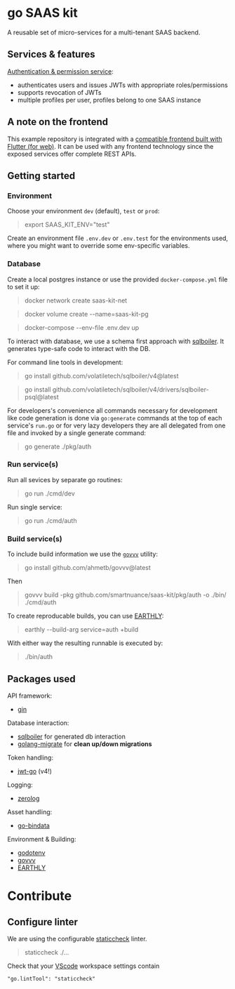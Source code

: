 # go SAAS kit

A reusable set of micro-services for a multi-tenant SAAS backend.

## Services & features

[Authentication & permission service](./pkg/auth):
- authenticates users and issues JWTs with appropriate roles/permissions
- supports revocation of JWTs
- multiple profiles per user, profiles belong to one SAAS instance

## A note on the frontend

This example repository is integrated with a [compatible frontend built with Flutter (for web)](https://github.com/smartnuance/flutter-admin-kit). It can be used with any frontend technology since the exposed services offer complete REST APIs.

## Getting started

### Environment

Choose your environment `dev` (default), `test` or `prod`:

> export SAAS_KIT_ENV="test"

Create an environment file `.env.dev` or `.env.test` for the environments used, where you might want to override some env-specific variables.

### Database

Create a local postgres instance or use the provided `docker-compose.yml` file to set it up:

> docker network create saas-kit-net

> docker volume create --name=saas-kit-pg

> docker-compose --env-file .env.dev up

To interact with database, we use a schema first approach with [sqlboiler](https://github.com/volatiletech/sqlboiler#getting-started). It generates type-safe code to interact with the DB.

For command line tools in development:

> go install github.com/volatiletech/sqlboiler/v4@latest

> go install github.com/volatiletech/sqlboiler/v4/drivers/sqlboiler-psql@latest

For developers's convenience all commands necessary for development like code generation is done via `go:generate` commands at the top of each service's `run.go` or for very lazy developers they are all delegated from one file and invoked by a single generate command:

> go generate ./pkg/auth

### Run service(s)

Run all sevices by separate go routines:

> go run ./cmd/dev

Run single service:

> go run ./cmd/auth


### Build service(s)

To include build information we use the [`govvv`](github.com/ahmetb/govvv) utility:

> go install github.com/ahmetb/govvv@latest

Then

> govvv build -pkg github.com/smartnuance/saas-kit/pkg/auth -o ./bin/ ./cmd/auth

To create reproducable builds, you can use [EARTHLY](https://docs.earthly.dev):

> earthly --build-arg service=auth +build

With either way the resulting runnable is executed by:

> ./bin/auth


## Packages used

API framework:
- [gin](https://github.com/gin-gonic/gin)

Database interaction:
- [sqlboiler](https://github.com/volatiletech/sqlboiler#getting-started) for generated db interaction
- [golang-migrate](https://github.com/golang-migrate/migrate) for **clean up/down migrations**

Token handling:
- [jwt-go](https://github.com/golang-jwt/jwt) (v4!)

Logging:
- [zerolog](https://github.com/rs/zerolog)

Asset handling:
- [go-bindata](https://github.com/go-bindata/go-bindata)

Environment & Building:
- [godotenv](https://github.com/joho/godotenv)
- [govvv](https://github.com/ahmetb/govvv)
- [EARTHLY](https://docs.earthly.dev)

# Contribute

## Configure linter

We are using the configurable [staticcheck](https://staticcheck.io/docs/) linter.

> staticcheck ./...

Check that your [VScode](https://code.visualstudio.com/) workspace settings contain

    "go.lintTool": "staticcheck"
